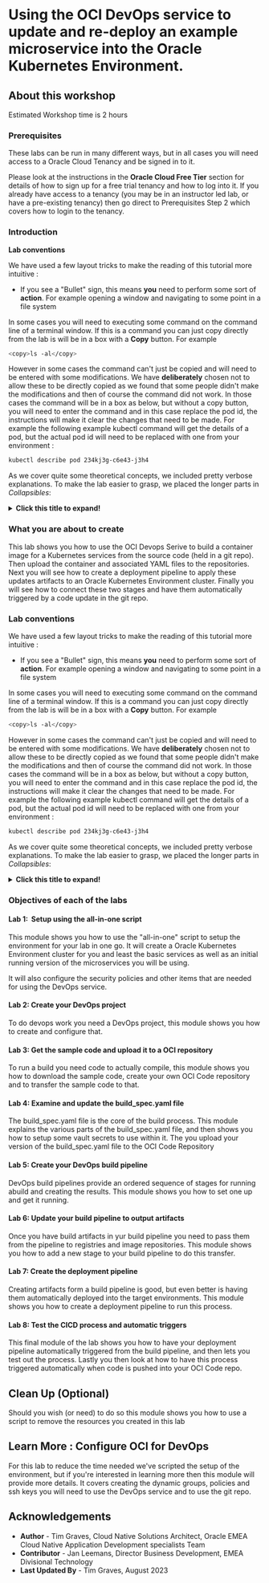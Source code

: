 # Using the OCI DevOps service to update and re-deploy an example microservice into the Oracle Kubernetes Environment.

## About this workshop

Estimated Workshop time is 2 hours

### Prerequisites

These labs can be run in many different ways, but in all cases you will need access to a Oracle Cloud Tenancy and be signed in to it.

Please look at the instructions in the **Oracle Cloud Free Tier** section for details of how to sign up for a free trial tenancy and how to log into it. If you already have access to a tenancy (you may be in an instructor led lab, or have a pre-existing tenancy) then go direct to Prerequisites Step 2 which covers how to login to the tenancy.



### Introduction

**Lab conventions**

We have used a few layout tricks to make the reading of this tutorial more intuitive : 

- If you see a "Bullet" sign, this means **you** need to perform some sort of **action**.  For example opening a window and navigating to some point in a file system
  
In some cases you will need to executing some command on the command line of a terminal window. If this is a command you can just copy directly from the lab is will be in a box with a **Copy** button. For example
  
  ```bash
  <copy>ls -al</copy>
  ```
  
  However in some cases the command can't just be copied and will need to be entered with some modifications. We have **deliberately** chosen not to allow these to be directly copied as we found that some people didn't make the modifications and then of course the command did not work. In those cases the command will be in a box as below, but without a copy button, you will need to enter the command and in this case replace the pod id, the instructions will make it clear the changes that need to be made. For example the following example kubectl command will get the details of a pod, but the actual pod id will need to be replaced with one from your environment :
  
  ```bash
  kubectl describe pod 234kj3g-c6e43-j3h4
  ```

As we cover quite some theoretical concepts, we included pretty verbose explanations.  To make the lab easier to grasp, we placed the longer parts in *Collapsibles*:

<details><summary><b>Click this title to expand!</b></summary>


If you feel you are already pretty familiar with a specific concept, you can just skip it, or read quickly through the text, then re-collapse the text section by re-clicking on the title. 

---

</details>

### What you are about to create

This lab shows you how to use the OCI Devops Serive to build a container image for a Kubernetes services from the source code (held in a git repo). Then upload the container and associated YAML files to the repositories. Next you will see how to create a deployment pipeline to apply these updates artifacts to an Oracle Kubernetes Environment cluster. Finally you will see how to connect these two stages and have them automatically triggered by a code update in the git repo.

### Lab conventions

We have used a few layout tricks to make the reading of this tutorial more intuitive : 

- If you see a "Bullet" sign, this means **you** need to perform some sort of **action**.  For example opening a window and navigating to some point in a file system
  
In some cases you will need to executing some command on the command line of a terminal window. If this is a command you can just copy directly from the lab is will be in a box with a **Copy** button. For example
  
  ```bash
  <copy>ls -al</copy>
  ```
  
  However in some cases the command can't just be copied and will need to be entered with some modifications. We have **deliberately** chosen not to allow these to be directly copied as we found that some people didn't make the modifications and then of course the command did not work. In those cases the command will be in a box as below, but without a copy button, you will need to enter the command and in this case replace the pod id, the instructions will make it clear the changes that need to be made. For example the following example kubectl command will get the details of a pod, but the actual pod id will need to be replaced with one from your environment :
  
  ```bash
  kubectl describe pod 234kj3g-c6e43-j3h4
  ```

As we cover quite some theoretical concepts, we included pretty verbose explanations.  To make the lab easier to grasp, we placed the longer parts in *Collapsibles*:

<details><summary><b>Click this title to expand!</b></summary>


If you feel you are already pretty familiar with a specific concept, you can just skip it, or read quickly through the text, then re-collapse the text section by re-clicking on the title. 

---

</details>

### Objectives of each of the labs

#### Lab 1:  Setup using the all-in-one script

This module shows you how to use the "all-in-one" script to setup the environment for your lab in one go. It will create a Oracle Kubernetes Environment cluster for you and least the basic services as well as an initial running version of the microservices you will be using.

It will also configure the security policies and other items that are needed for using the DevOps service.

#### Lab 2: Create your DevOps project

To do devops work you need a DevOps project, this module shows you how to create and configure that.

#### Lab 3: Get the sample code and upload it to a OCI repository

To run a build you need code to actually compile, this module shows you how to download the sample code, create your own OCI Code repository and to transfer the sample code to that.

#### Lab 4: Examine and update the build_spec.yaml file

The build_spec.yaml file is the core of the build process. This module explains the various parts of the build_spec.yaml file, and then shows you how to setup some vault secrets to use within it. The you upload your version of the build_spec.yaml file to the OCI Code Repository

#### Lab 5: Create your DevOps build pipeline

DevOps build pipelines provide an ordered sequence of stages for running abuild and creating the results. This module shows you how to set one up and get it running.

#### Lab 6: Update your build pipeline to output artifacts

Once you have build artifacts in yur build pipeline you need to pass them from the pipeline to registries and image repositories. This module shows you how to add a new stage to your build pipeline to do this transfer.

#### Lab 7: Create the deployment pipeline

Creating artifacts form a build pipeline is good, but even better is having them automatically deployed into the target environments. This module shows you how to create a deployment pipeline to run this process.

#### Lab 8: Test the CICD process and automatic triggers

This final module of the lab shows you how to have your deployment pipeline automatically triggered from the build pipeline, and then lets you test out the process. Lastly you then look at how to have this process triggered automatically when code is pushed into your OCI Code repo.

## Clean Up (Optional)

Should you wish (or need) to do so this module shows you how to use a script to remove the resources you created in this lab

## Learn More : Configure OCI for DevOps

For this lab to reduce the time needed we've scripted the setup of the environment, but if you're interested in learning more then this module will provide more details. It covers creating the dynamic groups, policies and ssh keys you will need to use the DevOps service and to use the git repo.

## Acknowledgements

* **Author** - Tim Graves, Cloud Native Solutions Architect, Oracle EMEA Cloud Native Application Development specialists Team
* **Contributor** - Jan Leemans, Director Business Development, EMEA Divisional Technology
* **Last Updated By** - Tim Graves, August 2023

